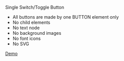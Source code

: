 Single Switch/Toggle Button

* All buttons are made by one BUTTON element only
* No child elements
* No text node
* No background images
* No font icons
* No SVG

<a href="http://www.melonhtml5.com/demo/one_switch/">Demo</a>